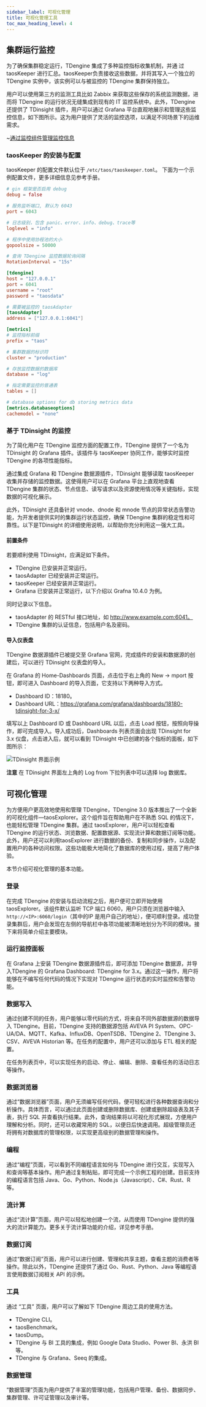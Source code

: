 ```yaml
---
sidebar_label: 可视化管理
title: 可视化管理工具
toc_max_heading_level: 4
---
```


## 集群运行监控

为了确保集群稳定运行，TDengine 集成了多种监控指标收集机制，并通 过taosKeeper 进行汇总。taosKeeper负责接收这些数据，并将其写入一个独立的 TDengine 实例中，该实例可以与被监控的 TDengine 集群保持独立。

用户可以使用第三方的监测工具比如 Zabbix 来获取这些保存的系统监测数据，进而将 TDengine 的运行状况无缝集成到现有的 IT 监控系统中。此外，TDengine 还提供了 TDinsight 插件，用户可以通过 Grafana 平台直观地展示和管理这些监控信息，如下图所示。这为用户提供了灵活的监控选项，以满足不同场景下的运维需求。

~[通过监控组件管理监控信息](./grafana.png)

### taosKeeper 的安装与配置

taosKeeper 的配置文件默认位于 `/etc/taos/taoskeeper.toml`。 下面为一个示例配置文件，更多详细信息见参考手册。

```toml
# gin 框架是否启用 debug
debug = false

# 服务监听端口, 默认为 6043
port = 6043

# 日志级别，包含 panic、error、info、debug、trace等
loglevel = "info"

# 程序中使用协程池的大小
gopoolsize = 50000

# 查询 TDengine 监控数据轮询间隔
RotationInterval = "15s"

[tdengine]
host = "127.0.0.1"
port = 6041
username = "root"
password = "taosdata"

# 需要被监控的 taosAdapter
[taosAdapter]
address = ["127.0.0.1:6041"]

[metrics]
# 监控指标前缀
prefix = "taos"

# 集群数据的标识符
cluster = "production"

# 存放监控数据的数据库
database = "log"

# 指定需要监控的普通表
tables = []

# database options for db storing metrics data
[metrics.databaseoptions]
cachemodel = "none"
```

### 基于 TDinsight 的监控

为了简化用户在 TDengine 监控方面的配置工作，TDengine 提供了一个名为 TDinsight 的 Grafana 插件。该插件与 taosKeeper 协同工作，能够实时监控 TDengine 的各项性能指标。

通过集成 Grafana 和 TDengine 数据源插件，TDinsight 能够读取 taosKeeper 收集并存储的监控数据。这使得用户可以在 Grafana 平台上直观地查看 TDengine 集群的状态、节点信息、读写请求以及资源使用情况等关键指标，实现数据的可视化展示。

此外，TDinsight 还具备针对 vnode、dnode 和 mnode 节点的异常状态告警功能，为开发者提供实时的集群运行状态监控，确保 TDengine 集群的稳定性和可靠性。以下是TDinsight 的详细使用说明，以帮助你充分利用这一强大工具。

#### 前置条件

若要顺利使用 TDinsight，应满足如下条件。
- TDengine 已安装并正常运行。
- taosAdapter 已经安装并正常运行。
- taosKeeper 已经安装并正常运行。
- Grafana 已安装并正常运行，以下介绍以 Grafna 10.4.0 为例。

同时记录以下信息。
- taosAdapter 的 RESTful 接口地址，如 http://www.example.com:6041。
- TDengine 集群的认证信息，包括用户名及密码。

#### 导入仪表盘

TDengine 数据源插件已被提交至 Grafana 官网，完成插件的安装和数据源的创建后，可以进行 TDinsight 仪表盘的导入。

在 Grafana 的 Home-Dashboards 页面，点击位于右上角的 New → mport 按钮，即可进入 Dashboard 的导入页面，它支持以下两种导入方式。
- Dashboard ID：18180。
- Dashboard URL：https://grafana.com/grafana/dashboards/18180-tdinsight-for-3-x/

填写以上 Dashboard ID 或 Dashboard URL 以后，点击 Load 按钮，按照向导操作，即可完成导入。导入成功后，Dashboards 列表页面会出现 TDinsight for 3.x 仪盘，点击进入后，就可以看到 TDinsight 中已创建的各个指标的面板，如下图所示：

![TDinsight 界面示例](./tdinsight.png)

**注意** 在 TDinsight 界面左上角的 Log from 下拉列表中可以选择 log 数据库。

## 可视化管理

为方便用户更高效地使用和管理 TDengine，TDengine 3.0 版本推出了一个全新的可视化组件—taosExplorer。这个组件旨在帮助用户在不熟悉 SQL 的情况下，也能轻松管理 TDengine 集群。通过 taosExplorer，用户可以轻松查看 TDengine 的运行状态、浏览数据、配置数据源、实现流计算和数据订阅等功能。此外，用户还可以利用taosExplorer 进行数据的备份、复制和同步操作，以及配置用户的各种访问权限。这些功能极大地简化了数据库的使用过程，提高了用户体验。

本节介绍可视化管理的基本功能。

### 登录

在完成 TDengine 的安装与启动流程之后，用户便可立即开始使用 taosExplorer。该组件默认监听 TCP 端口 6060，用户只须在浏览器中输入 `http://<IP>:6060/login`（其中的IP 是用户自己的地址），便可顺利登录。成功登录集群后，用户会发现在左侧的导航栏中各项功能被清晰地划分为不同的模块。接下来将简单介绍主要模块。

### 运行监控面板

在 Grafana 上安装 TDengine 数据源插件后，即可添加 TDengine 数据源，并导入TDengine 的 Grafana Dashboard: TDengine for 3.x。通过这一操作，用户将能够在不编写任何代码的情况下实现对 TDengine 运行状态的实时监控和告警功能。

### 数据写入

通过创建不同的任务，用户能够以零代码的方式，将来自不同外部数据源的数据导入 TDengine。目前，TDengine 支持的数据源包括 AVEVA PI System、OPC-UA/DA、MQTT、Kafka、InfluxDB、OpenTSDB、TDengine 2、TDengine 3、CSV、AVEVA Historian 等。在任务的配置中，用户还可以添加与 ETL 相关的配置。

在任务列表页中，可以实现任务的启动、停止、编辑、删除、查看任务的活动日志等操作。

### 数据浏览器

通过“数据浏览器”页面，用户无须编写任何代码，便可轻松进行各种数据查询和分析操作。具体而言，可以通过此页面创建或删除数据库、创建或删除超级表及其子表，执行 SQL 并查看执行结果。此外，查询结果将以可视化形式展现，方便用户理解和分析。同时，还可以收藏常用的 SQL，以便日后快速调用。超级管理员还将拥有对数据库的管理权限，以实现更高级别的数据管理和操作。

### 编程

通过“编程”页面，可以看到不同编程语言如何与 TDengine 进行交互，实现写入和查询等基本操作。用户通过复制粘贴，即可完成一个示例工程的创建。目前支持的编程语言包括 Java、Go、Python、Node.js（Javascript）、C#、Rust、R 等。

### 流计算

通过“流计算”页面，用户可以轻松地创建一个流，从而使用 TDengine 提供的强大的流计算能力。更多关于流计算功能的介绍，详见参考手册。

### 数据订阅

通过“数据订阅”页面，用户可以进行创建、管理和共享主题，查看主题的消费者等操作。除此以外，TDengine 还提供了通过 Go、Rust、Python、Java 等编程语言使用数据订阅相关 API 的示例。

### 工具

通过 “工具” 页面，用户可以了解如下 TDengine 周边工具的使用方法。
- TDengine CLI。
- taosBenchmark。
- taosDump。
- TDengine 与 BI 工具的集成，例如 Google Data Studio、Power BI、永洪 BI 等。
- TDengine 与 Grafana、Seeq 的集成。

### 数据管理

“数据管理”页面为用户提供了丰富的管理功能，包括用户管理、备份、数据同步、集群管理、许可证管理以及审计等。

